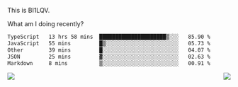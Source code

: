 This is BI1LQV.

What am I doing recently?

<!--START_SECTION:waka-->

```txt
TypeScript   13 hrs 58 mins  █████████████████████▒░░░   85.90 %
JavaScript   55 mins         █▒░░░░░░░░░░░░░░░░░░░░░░░   05.73 %
Other        39 mins         █░░░░░░░░░░░░░░░░░░░░░░░░   04.07 %
JSON         25 mins         ▓░░░░░░░░░░░░░░░░░░░░░░░░   02.63 %
Markdown     8 mins          ▒░░░░░░░░░░░░░░░░░░░░░░░░   00.91 %
```

<!--END_SECTION:waka-->
<img align="right" src="https://github-readme-stats.vercel.app/api?username=bi1lqv&show_icons=true&count_private=true">

<img src="https://metrics.lecoq.io/bi1lqv?template=classic&base.activity=0&base.community=0&base.repositories=0&base.metadata=0&isocalendar=1&base=header%2C%20activity%2C%20community%2C%20repositories%2C%20metadata&base.indepth=false&base.hireable=false&isocalendar=false&isocalendar.duration=full-year&config.timezone=Asia%2FShanghai">
